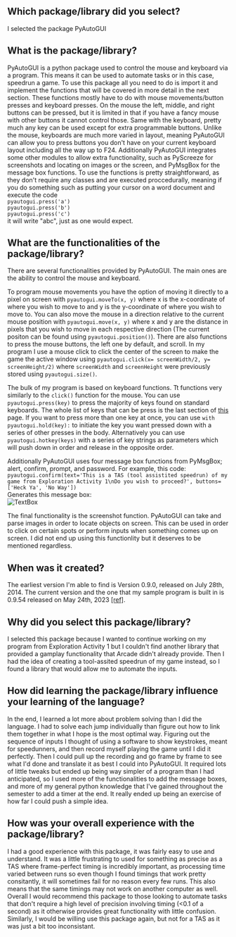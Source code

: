 ## Which package/library did you select?
I selected the package PyAutoGUI

## What is the package/library?
PyAutoGUI is a python package used to control the mouse and keyboard via a program. This means it can be used to automate tasks or in this case, speedrun a game. To use this package all you need to do is import it and implement the functions that will be covered in more detail in the next section. These functions mostly have to do with mouse movements/button presses and keyboard presses. On the mouse the left, middle, and right buttons can be pressed, but it is limited in that if you have a fancy mouse with other buttons it cannot control those. Same with the keyboard, pretty much any key can be used except for extra programmable buttons. Unlike the mouse, keyboards are much more varied in layout, meaning PyAutoGUI can allow you to press buttons you don't have on your current keyboard layout including all the way up to F24. Additionally PyAutoGUI integrates some other modules to allow extra functionality, such as PyScreeze for screenshots and locating on images or the screen, and PyMsgBox for the message box functions. To use the functions is pretty straightforward, as they don't require any classes and are executed proccedurally, meaning if you do something such as putting your cursor on a word document and execute the code  
```pyautogui.press('a')```  
```pyautogui.press('b')```  
```pyautogui.press('c')```  
it will write "abc", just as one would expect.


## What are the functionalities of the package/library?
There are several functionalities provided by PyAutoGUI. The main ones are the ability to control the mouse and keyboard. 

To program mouse movements you have the option of moving it directly to a pixel on screen with ```pyautogui.moveTo(x, y)``` where x is the x-coordinate of where you wish to move to and y is the y-coordinate of where you wish to move to. You can also move the mouse in a direction relative to the current mouse position with ```pyautogui.move(x, y)``` where x and y are the distance in pixels that you wish to move in each respective direction (The current positon can be found using ```pyautogui.position()```). There are also functions to press the mouse buttons, the left one by default, and scroll. In my program I use a mouse click to click the center of the screen to make the game the active window using ```pyautogui.click(x= screenWidth/2, y= screenHeight/2)``` where ```screenWidth``` and ```screenHeight``` were previously stored using ```pyautogui.size()```.   

The bulk of my program is based on keyboard functions. Tt functions very similarly to the ```click()``` function for the mouse. You can use ```pyautogui.press(key)``` to press the majority of keys found on standard keyboards. The whole list of keys that can be press is the last section of [this](https://pyautogui.readthedocs.io/en/latest/keyboard.html) page. If you want to press more than one key at once, you can use ```with pyautogui.hold(key):``` to initiate the key you want pressed down with a series of other presses in the body. Alternatively you can use ```pyautogui.hotkey(keys)``` with a series of key strings as parameters which will push down in order and release in the opposite order. 

Additionally PyAutoGUI uses four message box functions from PyMsgBox; alert, confirm, prompt, and password.
For example, this code:    
```pyautogui.confirm(text='This is a TAS (tool assistited speedrun) of my game from Exploration Activity 1\nDo you wish to proceed?', buttons=['Heck Ya', 'No Way'])```  
Generates this message box:  
![TextBox](https://imgur.com/aWWpxOw.jpg)

The final functionality is the screenshot function. PyAutoGUI can take and parse images in order to locate objects on screen. This can be used in order to click on certain spots or perform inputs when something comes up on screen. I did not end up using this functionlity but it deserves to be mentioned regardless.

## When was it created?
The earliest version I'm able to find is Version 0.9.0, released on July 28th, 2014. The current version and the one that my sample program is built in is 0.9.54 released on May 24th, 2023 [[ref]](https://pypi.org/project/PyAutoGUI/#history).

## Why did you select this package/library?
I selected this package because I wanted to continue working on my program from Exploration Activity 1 but I couldn't find another library that provided a gamplay functionality that Arcade didn't already provide. Then I had the idea of creating a tool-assited speedrun of my game instead, so I found a library that would allow me to automate the inputs.

## How did learning the package/library influence your learning of the language?
In the end, I learned a lot more about problem solving than I did the language. I had to solve each jump individually than figure out how to link them together in what I hope is the most optimal way. Figuring out the sequence of inputs I thought of using a software to show keystrokes, meant for speedunners, and then record myself playing the game until I did it perfectly. Then I could pull up the recording and go frame by frame to see what I'd done and translate it as best I could into PyAutoGUI. It required lots of little tweaks but ended up being way simpler of a program than I had anticipated, so I used more of the functionalities to add the message boxes, and more of my general python knowledge that I've gained throughout the semester to add a timer at the end. It really ended up being an exercise of how far I could push a simple idea.

## How was your overall experience with the package/library?
I had a good experience with this package, it was fairly easy to use and understand. It was a little frustrating to used for something as precise as a TAS where frame-perfect timing is incredibly important, as processing time varied between runs so even though I found timings that work pretty consitantly, it will sometimes fail for no reason every few runs. This also means that the same timings may not work on another computer as well. Overall I would recommend this package to those looking to automate tasks that don't require a high level of precision involving timing (<0.1 of a second) as it otherwise provides great functionality with little confusion. Similarly, I would be willing use this package again, but not for a TAS as it was just a bit too inconsistant.
